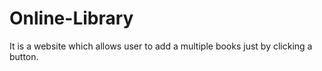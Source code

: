 # Online-Library
It is a website which allows user to add a multiple books just by clicking a button.
